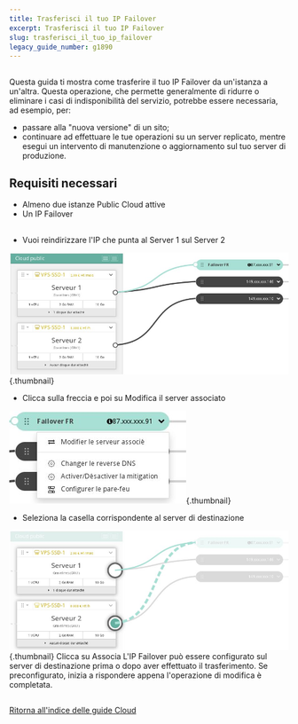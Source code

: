```yaml
---
title: Trasferisci il tuo IP Failover
excerpt: Trasferisci il tuo IP Failover
slug: trasferisci_il_tuo_ip_failover
legacy_guide_number: g1890
---
```



## 
Questa guida ti mostra come trasferire il tuo IP Failover da un'istanza a un'altra. Questa operazione, che permette generalmente di ridurre o eliminare i casi di indisponibilità del servizio, potrebbe essere necessaria, ad esempio, per:

- passare alla "nuova versione" di un sito;
- continuare ad effettuare le tue operazioni su un server replicato, mentre esegui un intervento di manutenzione o aggiornamento sul tuo server di produzione.




## Requisiti necessari

- Almeno due istanze Public Cloud attive
- Un IP Failover




## 

- Vuoi reindirizzare l'IP che punta al Server 1 sul Server 2



![](images/img_3815.jpg){.thumbnail}

- Clicca sulla freccia e poi su Modifica il server associato



![](images/img_3816.jpg){.thumbnail}

- Seleziona la casella corrispondente al server di destinazione



![](images/img_3817.jpg){.thumbnail}
Clicca su Associa
L'IP Failover può essere configurato sul server di destinazione prima o dopo aver effettuato il trasferimento. Se preconfigurato, inizia a rispondere appena l'operazione di modifica è completata.


## 
[Ritorna all'indice delle guide Cloud]({legacy}1785)

